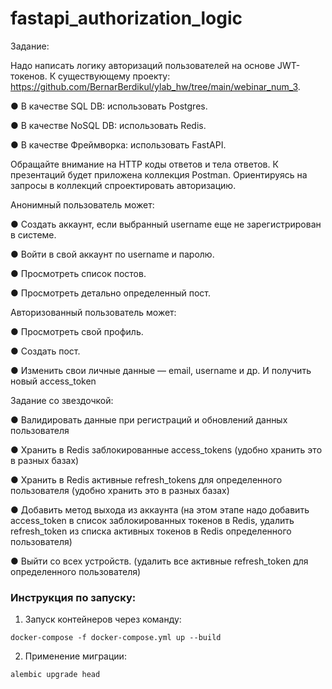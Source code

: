# fastapi_authorization_logic

Задание:

Надо написать логику авторизаций пользователей на основе JWT-токенов. К существующему
проекту: https://github.com/BernarBerdikul/ylab_hw/tree/main/webinar_num_3.

● В качестве SQL DB: использовать Postgres.

● В качестве NoSQL DB: использовать Redis.

● В качестве Фреймворка: использовать FastAPI.

Обращайте внимание на HTTP коды ответов и тела ответов.
К презентаций будет приложена коллекция Postman. Ориентируясь на запросы в коллекций
спроектировать авторизацию.

Анонимный пользователь может:

● Создать аккаунт, если выбранный username еще не зарегистрирован в системе.

● Войти в свой аккаунт по username и паролю.

● Просмотреть список постов.

● Просмотреть детально определенный пост.

Авторизованный пользователь может:

● Просмотреть свой профиль.

● Создать пост.

● Изменить свои личные данные — email, username и др. И получить новый access_token

Задание со звездочкой:

● Валидировать данные при регистраций и обновлений данных пользователя

● Хранить в Redis заблокированные access_tokens (удобно хранить это в разных базах)

● Хранить в Redis активные refresh_tokens для определенного пользователя (удобно хранить
это в разных базах)

● Добавить метод выхода из аккаунта (на этом этапе надо добавить access_token в список заблокированных токенов в Redis,
удалить refresh_token из списка активных токенов в Redis определенного пользователя)

● Выйти со всех устройств. (удалить все активные refresh_token для определенного
пользователя)


### Инструкция по запуску:

1. Запуск контейнеров через команду: 

```shell
docker-compose -f docker-compose.yml up --build
```

2. Применение миграции:

```shell
alembic upgrade head
```
